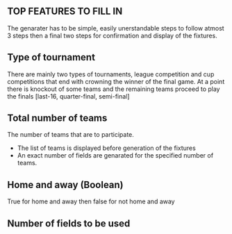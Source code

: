 ## TOP FEATURES TO FILL IN
The genarater has to be simple, easily unerstandable steps to follow atmost 3 steps then a final two steps for confirmation and display of the fixtures.
## Type of tournament
There are mainly two types of tournaments, league competition and cup competitions that end with crowning the winner of the final game. At a point there is knockout of some teams and the remaining teams proceed to play the finals [last-16, quarter-final, semi-final]
## Total number of teams
The number of teams that are to participate.
- The list of teams is displayed before generation of the fixtures
- An exact number of fields are genarated for the specified number of teams.
## Home and away (Boolean)
True for home and away then false for not home and away
## Number of fields to be used